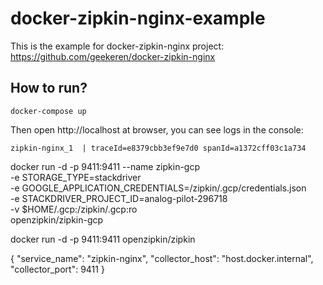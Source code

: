 # docker-zipkin-nginx-example
This is the example for docker-zipkin-nginx project: https://github.com/geekeren/docker-zipkin-nginx


## How to run?
```
docker-compose up
```
Then open http://localhost at browser, you can see logs in the console:


```
zipkin-nginx_1  | traceId=e8379cbb3ef9e7d0 spanId=a1372cff03c1a734 
```


docker run -d -p 9411:9411 --name zipkin-gcp \
  -e STORAGE_TYPE=stackdriver \
  -e GOOGLE_APPLICATION_CREDENTIALS=/zipkin/.gcp/credentials.json \
  -e STACKDRIVER_PROJECT_ID=analog-pilot-296718 \
  -v $HOME/.gcp:/zipkin/.gcp:ro \
  openzipkin/zipkin-gcp



  docker run -d -p 9411:9411 openzipkin/zipkin


  {
  "service_name": "zipkin-nginx",
  "collector_host": "host.docker.internal",
  "collector_port": 9411
}